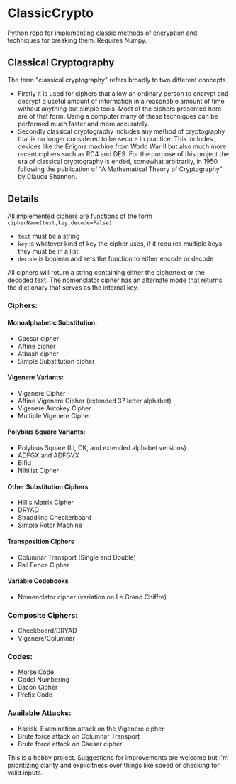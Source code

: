 # ClassicCrypto
Python repo for implementing classic methods of encryption and techniques for breaking them.
Requires Numpy.

## Classical Cryptography
The term "classical cryptography" refers broadly to two different concepts.
* Firstly it is used for ciphers that allow an ordinary person to encrypt and decrypt a useful amount of information in a reasonable amount of time without anything but simple tools. Most of the ciphers presented here are of that form. Using a computer many of these techniques can be performed much faster and more accurately.
* Secondly classical cryptography includes any method of cryptography that is no longer considered to be secure in practice. This includes devices like the Enigma machine from World War II but also much more recent ciphers such as RC4 and DES. For the purpose of this project the era of classical cryptography is ended, somewhat arbitrarily, in 1950 following the publication of "A Mathematical Theory of Cryptography" by Claude Shannon.


## Details
All implemented ciphers are functions of the form `cipherName(text,key,decode=False)`
*  `text` must be a string
*  `key` is whatever kind of key the cipher uses, if it requires multiple keys they must be in a list
*  `decode` is boolean and sets the function to either encode or decode

All ciphers will return a string containing either the ciphertext or the decoded text.
The nomenclator cipher has an alternate mode that returns the dictionary that serves as the internal key.

###  Ciphers:
#### Monoalphabetic Substitution:
* Caesar cipher
* Affine cipher
* Atbash cipher
* Simple Substitution cipher
#### Vigenere Variants:
* Vigenere Cipher
* Affine Vigenere Cipher (extended 37 letter alphabet)
* Vigenere Autokey Cipher
* Multiple Vigenere Cipher
#### Polybius Square Variants:
* Polybius Square (IJ, CK, and extended alphabet versions)
* ADFGX and ADFGVX
* Bifid
* Nihilist Cipher
#### Other Substitution Ciphers
* Hill's Matrix Cipher
* DRYAD
* Straddling Checkerboard
* Simple Rotor Machine
#### Transposition Ciphers
* Columnar Transport (Single and Double)
* Rail Fence Cipher
#### Variable Codebooks
* Nomenclator cipher (variation on Le Grand Chiffre)

### Composite Ciphers:
* Checkboard/DRYAD
* Vigenere/Columnar

### Codes:
* Morse Code
* Godel Numbering
* Bacon Cipher
* Prefix Code

### Available Attacks:
* Kasiski Examination attack on the Vigenere cipher
* Brute force attack on Columnar Transport
* Brute force attack on Caesar cipher


This is a hobby project. Suggestions for improvements are welcome but I'm prioritizing clarity and explicitness over things like speed or checking for valid inputs.
